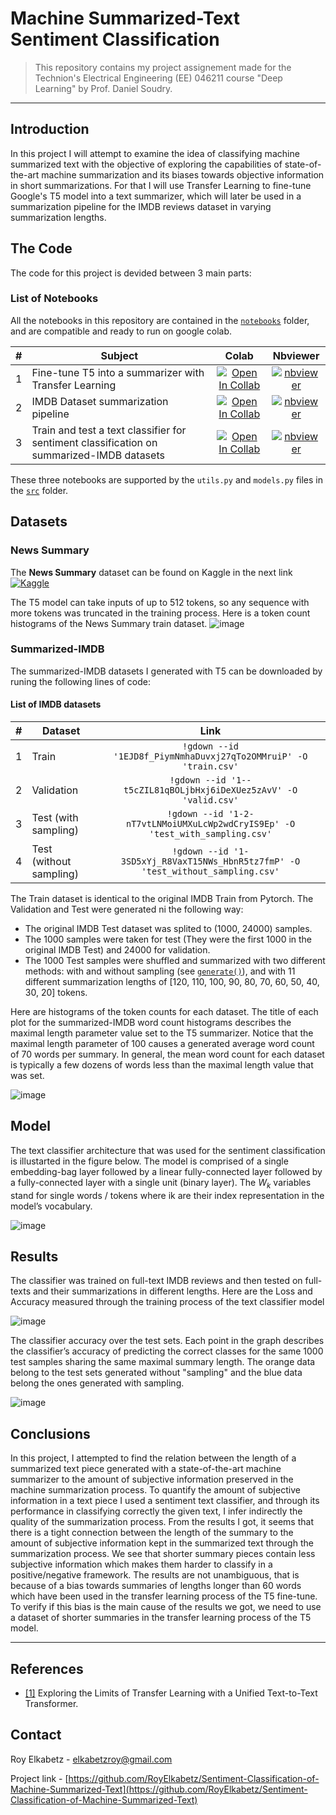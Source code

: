 # Machine Summarized-Text Sentiment Classification

> This repository contains my project assignement made for the Technion's Electrical Engineering (EE) 046211 course "Deep Learning" by Prof. Daniel Soudry.
---

## Introduction
In this project I will attempt to examine the idea of classifying machine summarized text with the objective of exploring the capabilities of state-of-the-art machine summarization and its biases towards objective information in short summarizations. For that I will use Transfer Learning to fine-tune Google's T5 model into a text summarizer, which will later be used in a summarization pipeline for the IMDB reviews dataset in varying summarization lengths.

## The Code
The code for this project is devided between 3 main parts:

### List of Notebooks

All the notebooks in this repository are contained in the [`notebooks`](/notebooks) folder, and are compatible and ready to run on google colab.

| #   | Subject                                         | Colab             | Nbviewer               |
|:----:|------------------------------------------------|:-----------------:|:---------------------:|
| 1   | Fine-tune T5 into a summarizer with Transfer Learning                   | [![Open In Collab](https://colab.research.google.com/assets/colab-badge.svg)](https://colab.research.google.com/github/RoyElkabetz/Sentiment-Classification-of-Machine-Summarized-Text/blob/main/notebooks/Text_summarization_using_T5.ipynb)        | [![nbviewer](https://raw.githubusercontent.com/jupyter/design/master/logos/Badges/nbviewer_badge.svg)](https://nbviewer.jupyter.org/github/RoyElkabetz/Text-Summarization-with-Deep-Learning/blob/main/notebooks/Text_summarization_using_T5.ipynb)|
| 2   | IMDB Dataset summarization pipeline                  | [![Open In Collab](https://colab.research.google.com/assets/colab-badge.svg)](https://colab.research.google.com/github/RoyElkabetz/Sentiment-Classification-of-Machine-Summarized-Text/blob/main/notebooks/T5_Summarizer_pipeline.ipynb)        | [![nbviewer](https://raw.githubusercontent.com/jupyter/design/master/logos/Badges/nbviewer_badge.svg)](https://nbviewer.jupyter.org/github/RoyElkabetz/Text-Summarization-with-Deep-Learning/blob/main/notebooks/T5_Summarizer_pipeline.ipynb)|
| 3   | Train and test a text classifier for sentiment classification on summarized-IMDB datasets                   | [![Open In Collab](https://colab.research.google.com/assets/colab-badge.svg)](https://colab.research.google.com/github/RoyElkabetz/Text-Summarization-with-Deep-Learning/blob/main/notebooks/Text_Classification_full_vs_machine_summarized.ipynb#scrollTo=blFvDB1GBvDP)        | [![nbviewer](https://raw.githubusercontent.com/jupyter/design/master/logos/Badges/nbviewer_badge.svg)](https://nbviewer.jupyter.org/github/RoyElkabetz/Text-Summarization-with-Deep-Learning/blob/main/notebooks/Text_Classification_full_vs_machine_summarized.ipynb)

These three notebooks are supported by the `utils.py` and `models.py` files in the [`src`](/src) folder.

## Datasets
### News Summary
The **News Summary** dataset can be found on Kaggle in the next link [![Kaggle](https://kaggle.com/static/images/open-in-kaggle.svg)](https://www.kaggle.com/sunnysai12345/news-summary)

The T5 model can take inputs of up to 512 tokens, so any sequence with more tokens was truncated in the training process. Here is a token count histograms of the News Summary train dataset. 
![image](Figures/news_summary_histogram.png)


### Summarized-IMDB
The summarized-IMDB datasets I generated with T5 can be downloaded by runing the following lines of code:



#### List of IMDB datasets

| #   | Dataset                                         | Link             | 
|:----:|------------------------------------------------|:-----------------:|
| 1   | Train                   | `!gdown --id '1EJD8f_PiymNmhaDuvxj27qTo2OMMruiP' -O 'train.csv'`       
| 2   | Validation                   | `!gdown --id '1--t5cZIL81qBOLjbHxj6iDeXUez5zAvV' -O 'valid.csv'`        
| 3   | Test (with sampling)                   | `!gdown --id '1-2-nT7vtLNMoiUMXuLcWp2wdCryIS9Ep' -O 'test_with_sampling.csv'`|
| 4   | Test (without sampling)                   | `!gdown --id '1-3SD5xYj_R8VaxT15NWs_HbnR5tz7fmP' -O 'test_without_sampling.csv'`|

The Train dataset is identical to the original IMDB Train from Pytorch. The Validation and Test were generated ni the following way:
-  The original IMDB Test dataset was splited to (1000, 24000) samples.
-  The 1000 samples were taken for test (They were the first 1000 in the original IMDB Test) and 24000 for validation.
-  The 1000 Test samples were shuffled and summarized with two different methods: with and without sampling (see [`generate()`](https://huggingface.co/transformers/main_classes/model.html#transformers.generation_utils.GenerationMixin.generate)), and with 11 different summarization lengths of [120, 110, 100, 90, 80, 70, 60, 50, 40, 30, 20] tokens.



Here are histograms of the token counts for each dataset. The title of each plot for the summarized-IMDB word count histograms describes the maximal length parameter value set to the T5 summarizer. Notice that the maximal length parameter of 100 causes a generated average word count of 70 words per summary. In general, the mean word count for each dataset is typically a few dozens of words less than the maximal length value that was set.

![image](Figures/IMDB_histogram.png)

## Model

The text classifier architecture that was used for the sentiment classification is illustarted in the figure below. The model is comprised of a single embedding-bag layer followed by a linear fully-connected layer followed by a fully-connected layer with a single unit (binary layer). The $W_k$ variables stand for single words / tokens where ik are their index representation in the model’s vocabulary.

![image](Figures/classifier_model.png)

## Results


The classifier was trained on full-text IMDB reviews and then tested on full-texts and their summarizations in different lengths. Here are the Loss and Accuracy measured through the training process of the text classifier model 

![image](Figures/loss_acc.png)


The classifier accuracy over the test sets. Each point in the graph describes the classifier’s accuracy of predicting the correct classes for the same 1000 test samples sharing the same maximal summary length. The orange data belong to the test sets generated without "sampling" and the blue data belong the ones generated with sampling.

![image](Figures/test_acc.png)

## Conclusions
In this project, I attempted to find the relation between the length of a summarized text piece generated with a state-of-the-art machine summarizer to the amount of subjective information preserved in the machine summarization process. To quantify the amount of subjective information in a text piece I used a sentiment text classifier, and through its performance in classifying correctly the given text, I infer indirectly the quality of the summarization process. From the results I got, it seems that there is a tight connection between the length of the summary to the amount of subjective information kept in the summarized text through the summarization process. We see that shorter summary pieces contain less subjective information which makes them harder to classify in a positive/negative framework. The results are not unambiguous, that is because of a bias towards summaries of lengths longer than 60 words which have been used in the transfer learning process of the T5 fine-tune. To verify if this bias is the main cause of the results we got, we need to use a dataset of shorter summaries in the transfer learning process of the T5 model.

---
## References
- [[1]](https://arxiv.org/abs/1910.10683) Exploring the Limits of Transfer Learning with a Unified Text-to-Text Transformer.

## Contact


Roy Elkabetz - [elkabetzroy@gmail.com](mailto:elkabetzroy@gmail.com)

Project link - [https://github.com/RoyElkabetz/Sentiment-Classification-of-Machine-Summarized-Text](https://github.com/RoyElkabetz/Sentiment-Classification-of-Machine-Summarized-Text)
 


